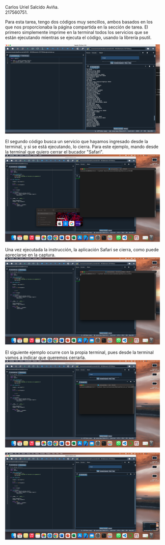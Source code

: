Carlos Uriel Salcido Aviña.  
217560751.  


Para esta tarea, tengo dos códigos muy sencillos, ambos basados en los que nos proporcionaba la página compartida en la sección de tarea.  El primero simplemente imprime en la terminal todos los servicios que se están ejecutando mientras se ejecuta el código, usando la librería psutil.

![Alt text](image.png)


El segundo código busca un servicio que hayamos ingresado desde la terminal, y si se está ejecutando, lo cierra.  Para este ejemplo, mando desde la terminal que quiero cerrar el bucador "Safari".  
![Alt text](image-1.png)

Una vez ejecutada la instrucción, la aplicación Safari se cierra, como puede apreciarse en la captura.  
![Alt text](image-2.png)

El siguiente ejemplo ocurre con la propia terminal, pues desde la terminal vamos a indicar que queremos cerrarla.
![Alt text](image-3.png)

![Alt text](image-4.png)
